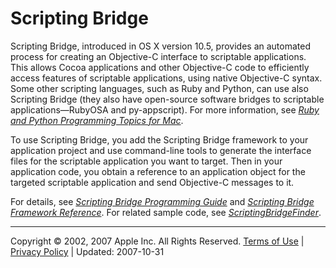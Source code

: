 # Scripting Bridge

Scripting Bridge, introduced in OS X version 10.5, provides an automated process for creating an Objective-C interface to scriptable applications. This allows Cocoa applications and other Objective-C code to efficiently access features of scriptable applications, using native Objective-C syntax. Some other scripting languages, such as Ruby and Python, can use also Scripting Bridge (they also have open-source software bridges to scriptable applications—RubyOSA and py-appscript). For more information, see *[Ruby and Python Programming Topics for Mac](../../../../Cocoa/Conceptual/RubyPythonCocoa/Introduction/Introduction.html#//apple_ref/doc/uid/TP40004936)*.

To use Scripting Bridge, you add the Scripting Bridge framework to your application project and use command-line tools to generate the interface files for the scriptable application you want to target. Then in your application code, you obtain a reference to an application object for the targeted scriptable application and send Objective-C messages to it.

For details, see *[Scripting Bridge Programming Guide](../../../../Cocoa/Conceptual/ScriptingBridgeConcepts/Introduction/Introduction.html#//apple_ref/doc/uid/TP40006104)* and *[Scripting Bridge Framework Reference](https://developer.apple.com/documentation/scriptingbridge)*. For related sample code, see *[ScriptingBridgeFinder](../../../../../samplecode/ScriptingBridgeFinder/Introduction/Intro.html#//apple_ref/doc/uid/DTS10004283)*.

  

---

Copyright © 2002, 2007 Apple Inc. All Rights Reserved. [Terms of Use](http://www.apple.com/legal/internet-services/terms/site.html) | [Privacy Policy](http://www.apple.com/privacy/) | Updated: 2007-10-31
